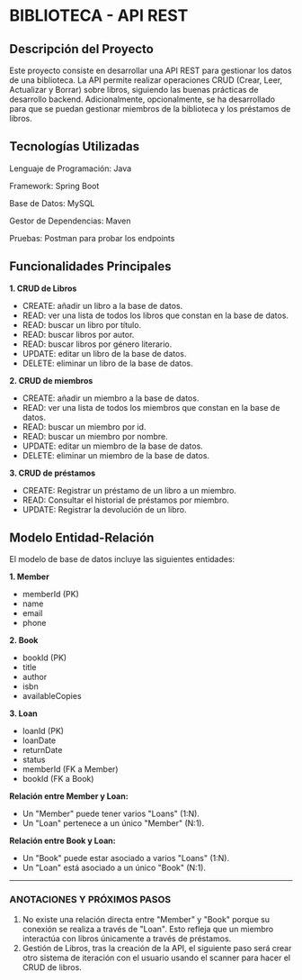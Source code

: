 # BIBLIOTECA - API REST 

## Descripción del Proyecto

Este proyecto consiste en desarrollar una API REST para gestionar los datos de una biblioteca. La API permite realizar operaciones CRUD (Crear, Leer, Actualizar y Borrar) sobre libros, siguiendo las buenas prácticas de desarrollo backend. Adicionalmente, opcionalmente, se ha desarrollado para que se puedan gestionar miembros de la biblioteca y los préstamos de libros.


## Tecnologías Utilizadas

Lenguaje de Programación: Java

Framework: Spring Boot

Base de Datos: MySQL 

Gestor de Dependencias: Maven

Pruebas: Postman para probar los endpoints

## Funcionalidades Principales

**1. CRUD de Libros**
  
- CREATE: añadir un libro a la base de datos.
- READ: ver una lista de todos los libros que constan en la base de datos.
- READ: buscar un libro por título.
- READ: buscar libros por autor.
- READ: buscar libros por género literario.
- UPDATE: editar un libro de la base de datos.
- DELETE: eliminar un libro de la base de datos.

**2. CRUD de miembros**
  
- CREATE: añadir un miembro a la base de datos.
- READ: ver una lista de todos los miembros que constan en la base de datos.
- READ: buscar un miembro por id.
- READ: buscar un miembro por nombre.
- UPDATE: editar un miembro de la base de datos.
- DELETE: eliminar un miembro de la base de datos.

**3. CRUD de préstamos**

- CREATE: Registrar un préstamo de un libro a un miembro.
- READ: Consultar el historial de préstamos por miembro.
- UPDATE: Registrar la devolución de un libro.
  

## Modelo Entidad-Relación

El modelo de base de datos incluye las siguientes entidades:

**1. Member**
- memberId (PK)
- name
- email
- phone

**2. Book**
- bookId (PK)
- title
- author
- isbn
- availableCopies

**3. Loan**
- loanId (PK)
- loanDate
- returnDate
- status
- memberId (FK a Member)
- bookId (FK a Book)



**Relación entre Member y Loan:**
   - Un "Member" puede tener varios "Loans" (1:N).
   - Un "Loan" pertenece a un único "Member" (N:1).

**Relación entre Book y Loan:**
   - Un "Book" puede estar asociado a varios "Loans" (1:N).
   - Un "Loan" está asociado a un único "Book" (N:1).

---


### ANOTACIONES Y PRÓXIMOS PASOS 
1. No existe una relación directa entre "Member" y "Book" porque su conexión se realiza a través de "Loan". Esto refleja que un miembro interactúa con libros únicamente a través de préstamos.
2. Gestión de Libros, tras la creación de la API, el siguiente paso será crear otro sistema de iteración con el usuario usando el scanner para hacer el CRUD de libros.

